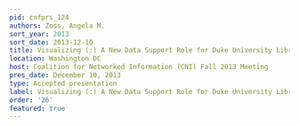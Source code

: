 ```yaml
---
pid: cnfprs_124
authors: Zoss, Angela M.
sort_year: 2013
sort_date: 2013-12-10
title: Visualizing (:) A New Data Support Role for Duke University Libraries
location: Washington DC
host: Coalition for Networked Information (CNI) Fall 2013 Meeting
pres_date: December 10, 2013
type: Accepted presentation
label: Visualizing (:) A New Data Support Role for Duke University Libraries
order: '26'
featured: true
---
```

